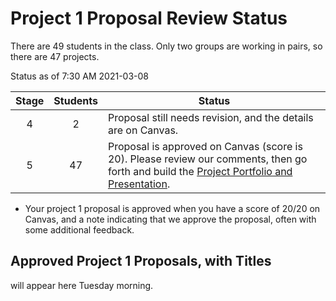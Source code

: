 # Project 1 Proposal Review Status

There are 49 students in the class. Only two groups are working in pairs, so there are 47 projects.

Status as of 7:30 AM 2021-03-08

Stage | Students | Status
:----: | :------: | --------------------------------------------------------------------------------------
4 | 2 | Proposal still needs revision, and the details are on Canvas.
5 | 47 | Proposal is approved on Canvas (score is 20). Please review our comments, then go forth and build the [Project Portfolio and Presentation](https://github.com/THOMASELOVE/432-2021/blob/master/project1/02_project1_analyses.md).

- Your project 1 proposal is approved when you have a score of 20/20 on Canvas, and a note indicating that we approve the proposal, often with some additional feedback. 

## Approved Project 1 Proposals, with Titles

will appear here Tuesday morning.
